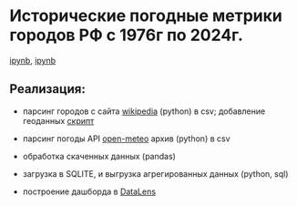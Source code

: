 # Исторические погодные метрики городов РФ с 1976г по 2024г.
[ipynb](https://github.com/Ekaterina-Smurova/pet-projects/blob/main/meteo/cities.ipynb), [ipynb](https://github.com/Ekaterina-Smurova/pet-projects/blob/main/meteo/weather_cities.ipynb)
## Реализация:  
- парсинг городов с сайта [wikipedia](https://ru.wikipedia.org/wiki/%D0%A1%D0%BF%D0%B8%D1%81%D0%BE%D0%BA_%D0%B3%D0%BE%D1%80%D0%BE%D0%B4%D0%BE%D0%B2_%D0%A0%D0%BE%D1%81%D1%81%D0%B8%D0%B8) (python) в csv; добавление геоданных [скрипт](https://github.com/Ekaterina-Smurova/pet-projects/blob/main/meteo/city_csv.py)

- парсинг погоды API [open-meteo](https://archive-api.open-meteo.com/v1/archive) архив (python) в csv

- обработка скаченных данных (pandas)

- загрузка в SQLITE, и выгрузка агрегированных данных (python, sql)

- построение дашборда в [DataLens](https://datalens.yandex/8vdawcfrz9rat) 
